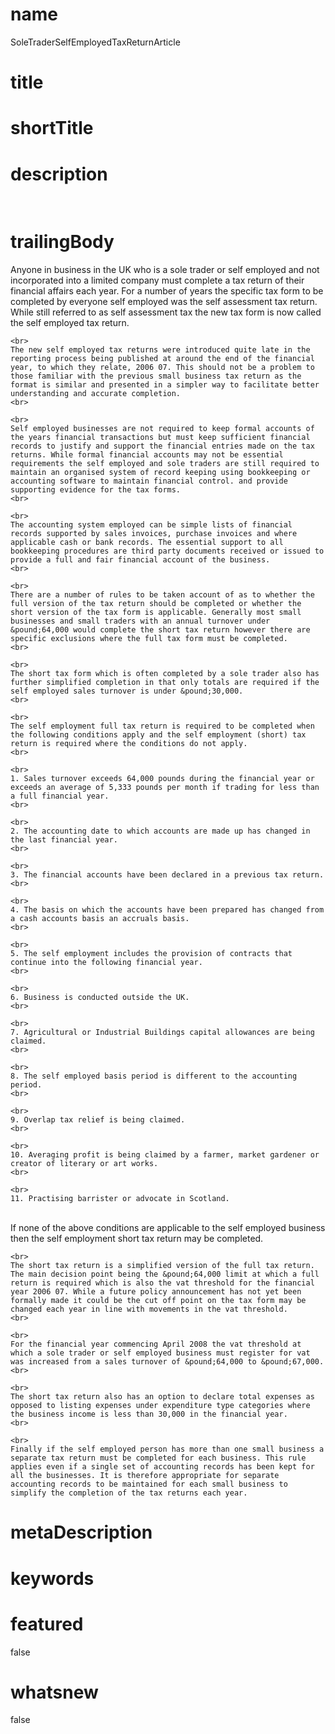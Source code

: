 # name
SoleTraderSelfEmployedTaxReturnArticle

# title
 

# shortTitle
 

# description
&nbsp;

# trailingBody
<p>
    Anyone in business in the UK who is a sole trader or self employed and not incorporated into a limited company must complete a tax return of their financial affairs each year. For a number of years the specific tax form to be completed by everyone self employed was the self assessment tax return. While still referred to as self assessment tax the new tax form is now called the self employed tax return.
    <br>
     
    <br>
    The new self employed tax returns were introduced quite late in the reporting process being published at around the end of the financial year, to which they relate, 2006 07. This should not be a problem to those familiar with the previous small business tax return as the format is similar and presented in a simpler way to facilitate better understanding and accurate completion.
    <br>
     
    <br>
    Self employed businesses are not required to keep formal accounts of the years financial transactions but must keep sufficient financial records to justify and support the financial entries made on the tax returns. While formal financial accounts may not be essential requirements the self employed and sole traders are still required to maintain an organised system of record keeping using bookkeeping or accounting software to maintain financial control. and provide supporting evidence for the tax forms.
    <br>
     
    <br>
    The accounting system employed can be simple lists of financial records supported by sales invoices, purchase invoices and where applicable cash or bank records. The essential support to all bookkeeping procedures are third party documents received or issued to provide a full and fair financial account of the business.
    <br>
     
    <br>
    There are a number of rules to be taken account of as to whether the full version of the tax return should be completed or whether the short version of the tax form is applicable. Generally most small businesses and small traders with an annual turnover under &pound;64,000 would complete the short tax return however there are specific exclusions where the full tax form must be completed.
    <br>
     
    <br>
    The short tax form which is often completed by a sole trader also has further simplified completion in that only totals are required if the self employed sales turnover is under &pound;30,000.
    <br>
     
    <br>
    The self employment full tax return is required to be completed when the following conditions apply and the self employment (short) tax return is required where the conditions do not apply.
    <br>
     
    <br>
    1. Sales turnover exceeds 64,000 pounds during the financial year or exceeds an average of 5,333 pounds per month if trading for less than a full financial year.
    <br>
     
    <br>
    2. The accounting date to which accounts are made up has changed in the last financial year.
    <br>
     
    <br>
    3. The financial accounts have been declared in a previous tax return.
    <br>
     
    <br>
    4. The basis on which the accounts have been prepared has changed from a cash accounts basis an accruals basis.
    <br>
     
    <br>
    5. The self employment includes the provision of contracts that continue into the following financial year.
    <br>
     
    <br>
    6. Business is conducted outside the UK.
    <br>
     
    <br>
    7. Agricultural or Industrial Buildings capital allowances are being claimed.
    <br>
     
    <br>
    8. The self employed basis period is different to the accounting period.
    <br>
     
    <br>
    9. Overlap tax relief is being claimed.
    <br>
     
    <br>
    10. Averaging profit is being claimed by a farmer, market gardener or creator of literary or art works.
    <br>
     
    <br>
    11. Practising barrister or advocate in Scotland.
</p>
<p>
    <br>
    If none of the above conditions are applicable to the self employed business then the self employment short tax return may be completed.
    <br>
     
    <br>
    The short tax return is a simplified version of the full tax return. The main decision point being the &pound;64,000 limit at which a full return is required which is also the vat threshold for the financial year 2006 07. While a future policy announcement has not yet been formally made it could be the cut off point on the tax form may be changed each year in line with movements in the vat threshold.
    <br>
     
    <br>
    For the financial year commencing April 2008 the vat threshold at which a sole trader or self employed business must register for vat was increased from a sales turnover of &pound;64,000 to &pound;67,000.
    <br>
     
    <br>
    The short tax return also has an option to declare total expenses as opposed to listing expenses under expenditure type categories where the business income is less than 30,000 in the financial year.
    <br>
     
    <br>
    Finally if the self employed person has more than one small business a separate tax return must be completed for each business. This rule applies even if a single set of accounting records has been kept for all the businesses. It is therefore appropriate for separate accounting records to be maintained for each small business to simplify the completion of the tax returns each year.
</p>


# metaDescription
 

# keywords
 

# featured
false

# whatsnew
false
